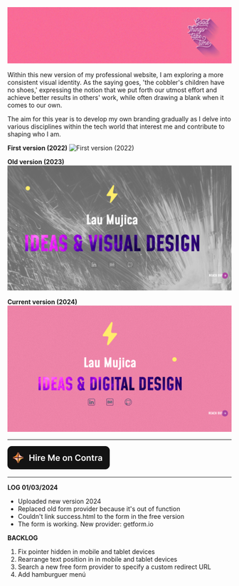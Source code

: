 ![Banner](/img/portada-github.png)

Within this new version of my professional website, I am exploring a more consistent visual identity. As the saying goes, 'the cobbler's children have no shoes,' expressing the notion that we put forth our utmost effort and achieve better results in others' work, while often drawing a blank when it comes to our own.

The aim for this year is to develop my own branding gradually as I delve into various disciplines within the tech world that interest me and contribute to shaping who I am.

**First version (2022)**
![First version (2022)](/vid/oldVersion-sm.gif)

**Old version (2023)**
![Old version (2023)](/img/oldVersion23.png)

**Current version (2024)**
![Current version (2024)](/img/currentVersion24.png)


---
[![Badge Hire me on Contra](/img/hiremeoncontra-light.png)](https://lauramujica.contra.com/)

---
**LOG 01/03/2024**
- Uploaded new version 2024
- Replaced old form provider because it's out of function
- Couldn't link success.html to the form in the free version
- The form is working. New provider: getform.io


**BACKLOG**
1. Fix pointer hidden in mobile and tablet devices
2. Rearrange text position in in mobile and tablet devices
2. Search a new free form provider to specify a custom redirect URL
3. Add hamburguer menú